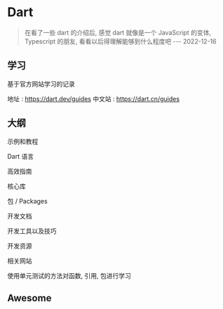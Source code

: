 # Dart

> 在看了一些 dart 的介绍后, 感觉 dart 就像是一个 JavaScript 的变体, Typescript 的朋友, 看看以后得理解能够到什么程度吧 --- 2022-12-16

## 学习

基于官方网站学习的记录

地址 : <https://dart.dev/guides>
中文站 : <https://dart.cn/guides>

## 大纲

示例和教程

Dart 语言

高效指南

核心库

包 / Packages

开发文档

开发工具以及技巧

开发资源

相关网站


使用单元测试的方法对函数, 引用, 包进行学习


## Awesome
